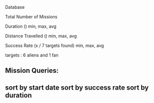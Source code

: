 Database 

Total Number of Missions

Duration ()
min, max, avg

Distance Travelled ()
min, max, avg

Success Rate (x / 7 targets found)
min, max, avg

targets : 6 aliens and 1 fan

Mission Queries:
-----------------
sort by start date
sort by success rate
sort by duration
-----------------

